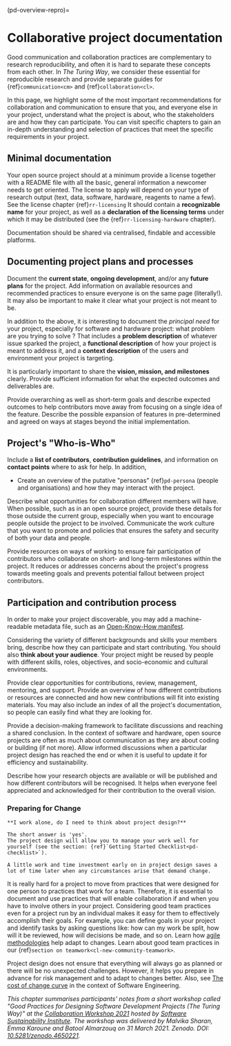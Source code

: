 (pd-overview-repro)=
# Collaborative project documentation

Good communication and collaboration practices are complementary to research reproducibility, and often it is hard to separate these concepts from each other.
In _The Turing Way_, we consider these essential for reproducible research and provide separate guides for {ref}`communication<cm>` and {ref}`collaboration<cl>`.

In this page, we highlight some of the most important recommendations for collaboration and communication to ensure that you, and everyone else in your project, understand what the project is about, who the stakeholders are and how they can participate.
You can visit specific chapters to gain an in-depth understanding and selection of practices that meet the specific requirements in your project.

## Minimal documentation

Your open source project should at a minimum provide a license together with a README file with all the basic, general information a newcomer needs to get oriented.
The license to apply will depend on your type of research output (text, data, software, hardware, reagents to name a few).
See the license chapter {ref}`rr-licensing`
It should contain a **recognizable name** for your project, as well as a **declaration of the licensing terms** under which it may be distributed (see the {ref}`rr-licensing-hardware` chapter).

Documentation should be shared via centralised, findable and accessible platforms.

## Documenting project plans and processes

Document the **current state**, **ongoing development**, and/or any **future plans** for the project.
Add information on available resources and recommended practices to ensure everyone is on the same page (literally!).
It may also be important to make it clear what your project is not meant to be.

In addition to the above, it is interesting to document the *principal need* for your project, especially for software and hardware project: what problem are you trying to solve ?
That includes a **problem description** of whatever issue sparked the project, a **functional description** of how your project is meant to address it, and a **context description** of the users and environment your project is targeting.

It is particularly important to share the **vision, mission, and milestones** clearly.
Provide sufficient information for what the expected outcomes and deliverables are.


Provide overarching as well as short-term goals and describe expected outcomes to help contributors move away from focusing on a single idea of the feature.
Describe the possible expansion of features in pre-determined and agreed on ways at stages beyond the initial implementation.

## Project's "Who-is-Who"

Include a **list of contributors**, **contribution guidelines**, and information on **contact points** where to ask for help.
In addition,
- Create an overview of  the putative "personas" {ref}`pd-persona` (people and organisations) and how they may interact with the project.

Describe what opportunities for collaboration different members will have.
When possible, such as in an open source project, provide these details for those outside the current group, especially when you want to encourage people outside the project to be involved.
Communicate the work culture that you want to promote and policies that ensures the safety and security of both your data and people.


Provide resources on ways of working to ensure fair participation of contributors who collaborate on short- and long-term milestones within the project.
It reduces or addresses concerns about the project's progress towards meeting goals and prevents potential fallout between project contributors.

## Participation and contribution process

 In order to make your project discoverable, you may add a machine-readable metadata file, such as an [Open-Know-How manifest](https://www.internetofproduction.org/openknowhow).

Considering the variety of different backgrounds and skills your members bring, describe how they can participate and start contributing.
You should also **think about your audience**. Your project might be reused by people with different skills, roles, objectives, and socio-economic and cultural environments.


Provide clear opportunities for contributions, review, management, mentoring, and support.
Provide an overview of how different contributions or resources are connected and how new contributions will fit into existing materials.
You may also include an index of all the project's documentation, so people can easily find what they are looking for.

Provide a decision-making framework to facilitate discussions and reaching a shared conclusion.
In the context of software and hardware, open source projects are often as much about communication as they are about coding or building (if not more).
Allow informed discussions when a particular project design has reached the end or when it is useful to update it for efficiency and sustainability.

Describe how your research objects are available or will be published and how different contributors will be recognised.
It helps when everyone feel appreciated and acknowledged for their contribution to the overall vision.

<!--
(pd-overview-repro-turingway)=
## _The Turing Way_ Chapter for Communication and Collaboration

We recommend reading the following chapters to understand effective communication and collaboration for project design.

### Basic Requirements
- {ref}`<>`
- {ref}`<>`
- {ref}`<>`

### Advanced Requirements
- {ref}`<>`
- {ref}`<>`
-->
<!--
(this section moved to one of the landing pages instead)
(pd-overview-repro-mistakes)=
## Bonus Section: Learning from Mistakes

> “Building takes many, many mistakes.”
> ― Becky Chambers, [The Long Way to a Small, Angry Planet](https://www.goodreads.com/work/quotes/42270825)

Learning about past design mistakes can give us insight into what we can do differently in the future.
We asked a group of researchers to share what they consider their project design regrets, which we have summarised here:

- Not advocating for clearer goals and success criteria from the beginning.
- Not communicating the project vision clearly/often enough to the other team members.
- Not ensuring that all stakeholders were fully aware of the nature of the project.
- Not understanding that project design is about people first. Designs motivate stakeholders and allow collaboration and inclusion.
- I guess I wrote these as actions I wish I had done better - Not setting short- and long-term milestones, communicating and enforcing norms for collaborator engagement, delegating work and project management tasks.
- Not having documentation besides final reports. When being asked about the code or dataset (raw and process), step by step process from preparing data to getting the results, lack of documented guidance in one place made it hard to trace the project with all team members (classic problem).
- Not properly taking into account the degree to which requirements will change throughout a project - which happens a lot in academia - and the effect this has on designs that then also need to change.
- Trying to plan too much at the beginning and never getting started.
- Feeling like I am always taking an ad hoc approach to planning a project and then feeling like I am spending too much time on the organisation side of the project because I don’t have a set workflow to handle project planning and design. Also, not knowing how project planning fits into project design.
- Using a very messy excel to store/process data, the shame!
- Over-engineering a design for features that didn’t end up being implemented (in life before academia!)
- Not implementing Git flow from the start, and not teaching collaborators how to use Git flow.
- Not developing tests until after a significant amount of code was written.
- Not doing code reviews.
- Not defining use scenarios for the software from the beginning, meaning we didn’t pay enough attention to data input and output.
- Agonising too long before switching to objectively better design (particularly translating from a largely functional codebase to more object-oriented).
- Going with options that team members are ‘comfortable’ with (for example, using outdated languages or platform-dependent compilers), rather than teaching team members new skills. Makes life more difficult in the long run.
- Defining governance at different stages of the project or potential scenario planning for how governance might change as the project scales up/down/gains new users and so on.
- Not thinking about community from the start, starting with a Code of Conduct, thinking about a Contributor License Agreement (intellectual property), what processes will be used and how they will work, how they will impact future contributors and the overall project.
-->

### Preparing for Change

```{note}
**I work alone, do I need to think about project design?**

The short answer is 'yes'.
The project design will allow you to manage your work well for yourself (see the section: {ref}`Getting Started Checklist<pd-checklist>`).

A little work and time investment early on in project design saves a lot of time later when any circumstances arise that demand change.
```

It is really hard for a project to move from practices that were designed for one person to practices that work for a team.
Therefore, it is essential to document and use practices that will enable collaboration if and when you have to involve others in your project.
Considering good team practices even for a project run by an individual makes it easy for them to effectively accomplish their goals.
For example, you can define goals in your project and identify tasks by asking questions like:
how can my work be split, how will it be reviewed, how will decisions be made, and so on.
Learn how [agile methodologies](http://www.agilenutshell.com/) help adapt to changes.
Learn about good team practices in our {ref}`section on teamwork<cl-new-community-teamwork>`.

Project design does not ensure that everything will always go as planned or there will be no unexpected challenges.
However, it helps you prepare in advance for risk management and to adapt to changes better.
Also, see [The cost of change curve](http://www.agilemodeling.com/essays/costOfChange.htm) in the context of Software Engineering.

_This chapter summarises participants' notes from a short workshop called "Good Practices for Designing Software Development Projects (The Turing Way)" at the [Collaboration Workshop 2021](https://www.software.ac.uk/cw21)  hosted by [Software Sustainability Institute](https://www.software.ac.uk). The workshop was delivered by Malvika Sharan, Emma Karoune and Batool Almarzouq on 31 March 2021. Zenodo. DOI: [10.5281/zenodo.4650221](https://doi.org/10.5281/zenodo.4650221)._
